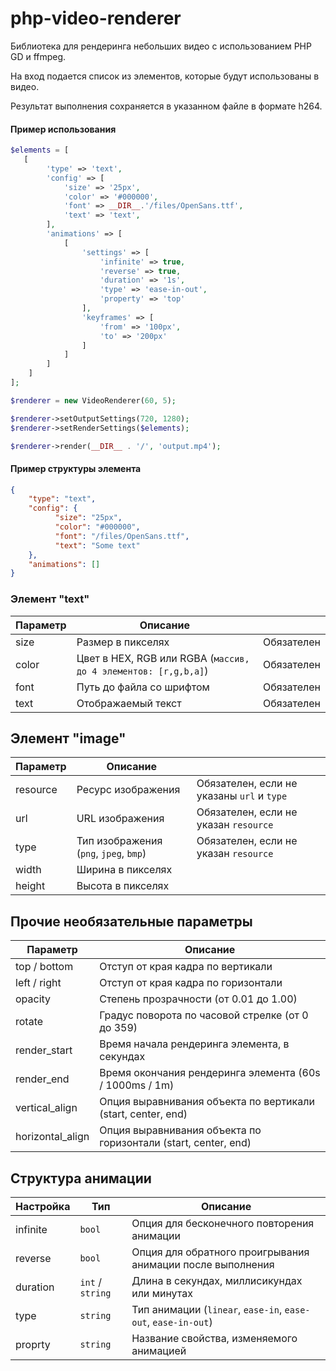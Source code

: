 # php-video-renderer

Библиотека для рендеринга небольших видео с использованием PHP GD и ffmpeg.

На вход подается список из элементов, которые будут использованы в видео.

Результат выполнения сохраняется в указанном файле в формате h264.

#### Пример использования
```php
$elements = [
   [
        'type' => 'text',
        'config' => [
            'size' => '25px',
            'color' => '#000000',
            'font' => __DIR__.'/files/OpenSans.ttf',
            'text' => 'text',
        ],
        'animations' => [
            [
                'settings' => [
                    'infinite' => true,
                    'reverse' => true,
                    'duration' => '1s',
                    'type' => 'ease-in-out',
                    'property' => 'top'
                ],
                'keyframes' => [
                    'from' => '100px',
                    'to' => '200px'
                ]
            ]
        ]
    ]
];

$renderer = new VideoRenderer(60, 5);

$renderer->setOutputSettings(720, 1280);
$renderer->setRenderSettings($elements);

$renderer->render(__DIR__ . '/', 'output.mp4');
```

#### Пример структуры элемента

```json
{
    "type": "text",
    "config": {
          "size": "25px",
          "color": "#000000",
          "font": "/files/OpenSans.ttf",
          "text": "Some text"
    },
    "animations": []
}
```


### Элемент "text"

| Параметр | Описание | |
| -------- | --------- | --------- |
| size     | Размер в пикселях | Обязателен |
| color    | Цвет в HEX, RGB или RGBA (`массив, до 4 элементов: [r,g,b,a]`) | Обязателен |
| font     | Путь до файла со шрифтом | Обязателен |
| text     | Отображаемый текст | Обязателен |

## Элемент "image"

| Параметр | Описание | |
| -------- | --------- | --------- |
| resource | Ресурс изображения | Обязателен, если не указаны `url` и `type` |
| url      | URL изображения | Обязателен, если не указан `resource` |
| type     | Тип изображения (`png`, `jpeg`, `bmp`) | Обязателен, если не указан `resource` |
| width    | Ширина в пикселях |  |
| height   | Высота в пикселях |  |

## Прочие необязательные параметры

| Параметр | Описание | 
| -------- | --------- |
| top / bottom | Отступ от края кадра по вертикали |
| left / right | Отступ от края кадра по горизонтали |
| opacity      | Степень прозрачности (от 0.01 до 1.00) |
| rotate       | Градус поворота по часовой стрелке (от 0 до 359) |
| render_start | Время начала рендеринга элемента, в секундах |
| render_end   | Время окончания рендеринга элемента (60s / 1000ms / 1m) |
| vertical_align  | Опция выравнивания объекта по вертикали (start, center, end) |
| horizontal_align  | Опция выравнивания объекта по горизонтали (start, center, end) |

## Структура анимации
| Настройка | Тип | Описание |
| -------- | ---- | --- |
| infinite  | `bool` | Опция для бесконечного повторения анимации | 
| reverse | `bool` | Опция для обратного проигрывания анимации после выполнения |
| duration | `int` / `string` | Длина в секундах, миллисикундах или минутах |
| type | `string` | Тип анимации (`linear`, `ease-in`, `ease-out`, `ease-in-out`) |
| proprty | `string` | Название свойства, изменяемого анимацией |
